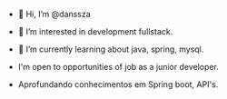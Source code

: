 - 👋 Hi, I’m @danssza
- 👀 I’m interested in development fullstack.
- 🌱 I’m currently learning about java, spring, mysql.
- I'm open to opportunities of job as a junior developer.

- Aprofundando conhecimentos em Spring boot, API's.

<!---
danssza/danssza is a ✨ special ✨ repository because its `README.md` (this file) appears on your GitHub profile.
You can click the Preview link to take a look at your changes.
--->
